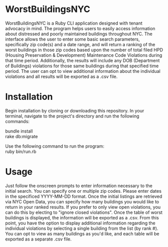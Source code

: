 # WorstBuildingsNYC

WorstBuildingsNYC is a Ruby CLI application designed with tenant advocacy in mind. The program helps users to easily access information about distressed and poorly maintained buildings throughout NYC.  The interface allows the user to enter some basic search parameters, specifically zip code(s) and a date range, and will return a ranking of the worst buildings in those zip codes based upon the number of total filed HPD (Housing Preservation & Development) Maintenance Code Violations during that time period.  Additionally, the results will include any DOB (Department of Buildings) violations for those same buildings during that specified time period.  The user can opt to view additional information about the individual violations and all results will be exported as a .csv file. 

# Installation

Begin installation by cloning or downloading this repository.  In your terminal, navigate to the project's directory and run the following commands:

bundle install  
rake db:migrate

Use the following command to run the program:  
ruby bin/run.rb


# Usage

Just follow the onscreen prompts to enter information necessary to the initial search.  You can specify one or multiple zip codes.  Please enter dates in the specificed YYYY-MM-DD format.  Once the initial listings are retrieved via NYC Open Data, you can specify how many buildings you would like to return in your ranked results.  If you prefer to only view open violations, you can do this by electing to "ignore closed violations".  Once the table of worst buildings is displayed, the information will be exported as a .csv.  From this point, you have the option to display additional information regarding the individual violations by selecting a single building from the list (by rank #).  You can opt to view as many buildings as you'd like, and each table will be exported as a separate .csv file.
